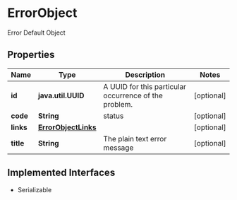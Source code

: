 

# ErrorObject

Error Default Object

## Properties

Name | Type | Description | Notes
------------ | ------------- | ------------- | -------------
**id** | **java.util.UUID** | A UUID for this particular occurrence of the problem. |  [optional]
**code** | **String** | status |  [optional]
**links** | [**ErrorObjectLinks**](ErrorObjectLinks.md) |  |  [optional]
**title** | **String** | The plain text error message |  [optional]


## Implemented Interfaces

* Serializable


